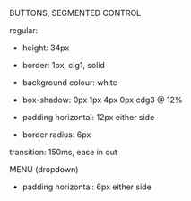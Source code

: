 BUTTONS, SEGMENTED CONTROL

regular:
- height:               34px
- border:               1px, clg1, solid
- background colour:    white
- box-shadow:           0px 1px 4px 0px  cdg3 @ 12%

- padding horizontal:   12px either side
- border radius:        6px


transition: 150ms, ease in out



MENU (dropdown)
- padding horizontal:   6px either side
